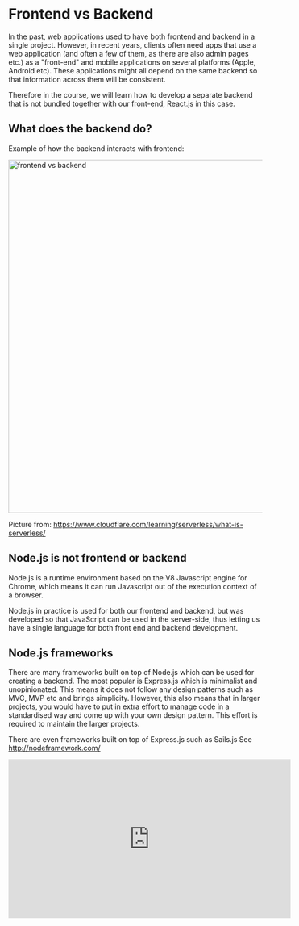 # Frontend vs Backend

In the past, web applications used to have both frontend and backend in a single project. However, in recent years, clients often need apps that use a web application (and often a few of them, as there are also admin pages etc.) as a "front-end" and mobile applications on several platforms (Apple, Android etc). These applications might all depend on the same backend so that information across them will be consistent.

Therefore in the course, we will learn how to develop a separate backend that is not bundled together with our front-end, React.js in this case.

## What does the backend do?

Example of how the backend interacts with frontend:

<img src="backend/_media/frontend-vs-backend.png" alt="frontend vs backend" width="700"/>

Picture from: https://www.cloudflare.com/learning/serverless/what-is-serverless/

## Node.js is not frontend or backend

Node.js is a runtime environment based on the V8 Javascript engine for Chrome, which means it can run Javascript out of the execution context of a browser.

Node.js in practice is used for both our frontend and backend, but was developed so that JavaScript can be used in the server-side, thus letting us have a single language for both front end and backend development.

## Node.js frameworks

There are many frameworks built on top of Node.js which can be used for creating a backend. The most popular is Express.js which is minimalist and unopinionated. This means it does not follow any design patterns such as MVC, MVP etc and brings simplicity. However, this also means that in larger projects, you would have to put in extra effort to manage code in a standardised way and come up with your own design pattern. This effort is required to maintain the larger projects.

There are even frameworks built on top of Express.js such as Sails.js
See http://nodeframework.com/

<iframe width="560" height="315" src="https://www.youtube-nocookie.com/embed/VN3ULIacb_4" frameborder="0" allow="accelerometer; autoplay; encrypted-media; gyroscope; picture-in-picture" allowfullscreen></iframe>
